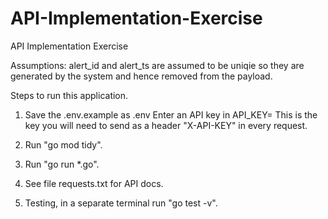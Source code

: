 # API-Implementation-Exercise
API Implementation Exercise

Assumptions:
alert_id and alert_ts are assumed to be uniqie so they are generated by the system and hence removed from the payload.

Steps to run this application.

1. Save the .env.example as .env
Enter an API key in API_KEY=
This is the key you will need to send as a header "X-API-KEY" in every request.

2. Run "go mod tidy".
3. Run "go run *.go".
4. See file requests.txt for API docs.
5. Testing, in a separate terminal run "go test -v".